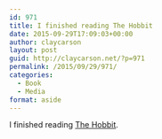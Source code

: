 ```yaml
---
id: 971
title: I finished reading The Hobbit
date: 2015-09-29T17:09:03+00:00
author: claycarson
layout: post
guid: http://claycarson.net/?p=971
permalink: /2015/09/29/971/
categories:
  - Book
  - Media
format: aside
---
```

I finished reading [The Hobbit](http://amazon.com/exec/obidos/ASIN/0618260307/claycarson0c-20).<!--more-->